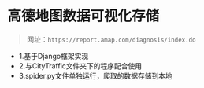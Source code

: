 # 高德地图数据可视化存储

>网址：`https://report.amap.com/diagnosis/index.do`

- 1.基于Django框架实现
- 2.与CityTraffic文件夹下的程序配合使用
- 3.spider.py文件单独运行，爬取的数据存储到本地